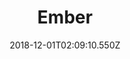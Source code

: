 ---
title: Ember
artist: Kubbi
date: 2018-12-01T02:09:10.550Z
cover: tumblr_od90lhpow21vfaqyoo1_1280.jpg
styles:
  - Electronic
  - Chiptunes
  - Electronica
links:
  spotify: https://play.spotify.com/album/45IjAJ7REqGA1zXZe5we4w
  youtube: https://music.youtube.com/watch?v=uGcjAKZ5TUk
  applemusic: https://itunes.apple.com/us/album/ember/964348484?uo=4
  soundcloud: ""
  bandcamp: https://kubbimusic.com/album/ember
  googleplay: https://play.google.com/music/m/Bstf3tplteo7lpeq43xw6rcwlzq?signup_if_needed=1
  deezer: https://www.deezer.com/album/9633344
---